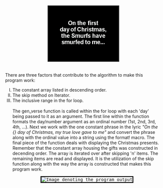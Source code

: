  <p align="center">
        <kbd><img src = "images/Twelve_Smurfs_Of_Christmas.gif" alt="Image denoting the 12 Smurfs of Christmas"
          width="225"
          height="175"
          border="3"
          borderColor="red"
        /></kbd>
</p>
<br>
There are three factors that contribute to the algorithm to make this program work:
<ol type="I">
  <li> The constant array listed in descending order.</li> 
  <li> The skip method on Iterator.</li> 
  <li> The inclusive range in the for loop.</li>
<br>
The gen_verse function is called within the for loop with each 'day' being passed to it as an argument.  The first line within the function formats the day/number argument as an ordinal number (1st, 2nd, 3rd, 4th, ...).  Next we work with the one constant phrase in the lyric <em>"On the {} day of Christmas, my true love gave to me"</em> and convert the phrase along with the ordinal value into a string using the format! macro. The final piece of the function deals with displaying the Christmas presents.  Remember that the constant array housing the gifts was constructed in decending order.  The array is iterated over after skipping 'n' items. The remaining items are read and displayed.  It is the utilization of the skip function along with the way the array is constructed that makes this program work. 

<p align="center">
        <kbd><img src = "images/output.gif" alt="Image denoting the program output"
          width="225"
          height="175"
          border="3"
          borderColor="red"
        /></kbd>
</p>
<br>
